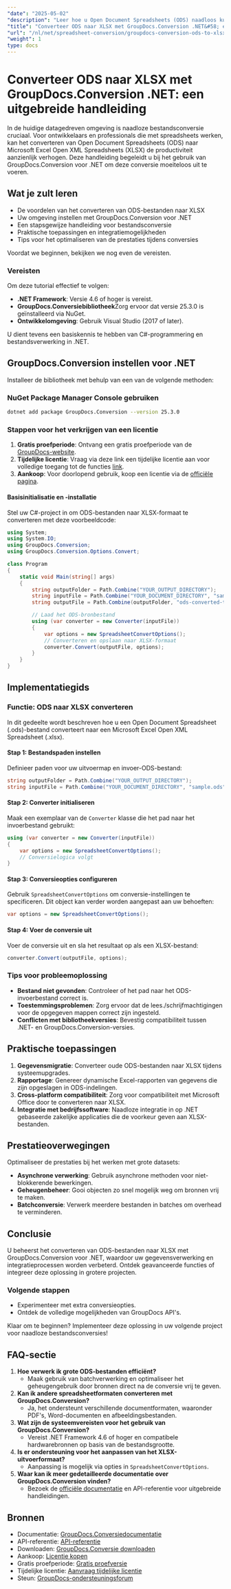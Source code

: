 ```yaml
---
"date": "2025-05-02"
"description": "Leer hoe u Open Document Spreadsheets (ODS) naadloos kunt converteren naar Microsoft Excel (XLSX) met behulp van GroupDocs.Conversion voor .NET met behulp van deze gedetailleerde handleiding."
"title": "Converteer ODS naar XLSX met GroupDocs.Conversion .NET&#58; een uitgebreide handleiding"
"url": "/nl/net/spreadsheet-conversion/groupdocs-conversion-ods-to-xlsx-net/"
"weight": 1
type: docs
---
```

# Converteer ODS naar XLSX met GroupDocs.Conversion .NET: een uitgebreide handleiding

In de huidige datagedreven omgeving is naadloze bestandsconversie cruciaal. Voor ontwikkelaars en professionals die met spreadsheets werken, kan het converteren van Open Document Spreadsheets (ODS) naar Microsoft Excel Open XML Spreadsheets (XLSX) de productiviteit aanzienlijk verhogen. Deze handleiding begeleidt u bij het gebruik van GroupDocs.Conversion voor .NET om deze conversie moeiteloos uit te voeren.

## Wat je zult leren
- De voordelen van het converteren van ODS-bestanden naar XLSX
- Uw omgeving instellen met GroupDocs.Conversion voor .NET
- Een stapsgewijze handleiding voor bestandsconversie
- Praktische toepassingen en integratiemogelijkheden
- Tips voor het optimaliseren van de prestaties tijdens conversies

Voordat we beginnen, bekijken we nog even de vereisten.

### Vereisten
Om deze tutorial effectief te volgen:
- **.NET Framework**: Versie 4.6 of hoger is vereist.
- **GroupDocs.Conversiebibliotheek**Zorg ervoor dat versie 25.3.0 is geïnstalleerd via NuGet.
- **Ontwikkelomgeving**: Gebruik Visual Studio (2017 of later).

U dient tevens een basiskennis te hebben van C#-programmering en bestandsverwerking in .NET.

## GroupDocs.Conversion instellen voor .NET
Installeer de bibliotheek met behulp van een van de volgende methoden:

### NuGet Package Manager Console gebruiken
```bash
dotnet add package GroupDocs.Conversion --version 25.3.0
```

### Stappen voor het verkrijgen van een licentie
1. **Gratis proefperiode**: Ontvang een gratis proefperiode van de [GroupDocs-website](https://releases.groupdocs.com/conversion/net/).
2. **Tijdelijke licentie**: Vraag via deze link een tijdelijke licentie aan voor volledige toegang tot de functies [link](https://purchase.groupdocs.com/temporary-license/).
3. **Aankoop**: Voor doorlopend gebruik, koop een licentie via de [officiële pagina](https://purchase.groupdocs.com/buy).

#### Basisinitialisatie en -installatie
Stel uw C#-project in om ODS-bestanden naar XLSX-formaat te converteren met deze voorbeeldcode:

```csharp
using System;
using System.IO;
using GroupDocs.Conversion;
using GroupDocs.Conversion.Options.Convert;

class Program
{
    static void Main(string[] args)
    {
        string outputFolder = Path.Combine("YOUR_OUTPUT_DIRECTORY");
        string inputFile = Path.Combine("YOUR_DOCUMENT_DIRECTORY", "sample.ods"); // Vervang door uw eigen ODS-bestandsnaam
        string outputFile = Path.Combine(outputFolder, "ods-converted-to.xlsx");

        // Laad het ODS-bronbestand
        using (var converter = new Converter(inputFile))
        {
            var options = new SpreadsheetConvertOptions();
            // Converteren en opslaan naar XLSX-formaat
            converter.Convert(outputFile, options);
        }
    }
}
```

## Implementatiegids
### Functie: ODS naar XLSX converteren
In dit gedeelte wordt beschreven hoe u een Open Document Spreadsheet (.ods)-bestand converteert naar een Microsoft Excel Open XML Spreadsheet (.xlsx).

#### Stap 1: Bestandspaden instellen
Definieer paden voor uw uitvoermap en invoer-ODS-bestand:

```csharp
string outputFolder = Path.Combine("YOUR_OUTPUT_DIRECTORY");
string inputFile = Path.Combine("YOUR_DOCUMENT_DIRECTORY", "sample.ods"); // Vervang door uw eigen ODS-bestandsnaam
```

#### Stap 2: Converter initialiseren
Maak een exemplaar van de `Converter` klasse die het pad naar het invoerbestand gebruikt:

```csharp
using (var converter = new Converter(inputFile))
{
    var options = new SpreadsheetConvertOptions();
    // Conversielogica volgt
}
```

#### Stap 3: Conversieopties configureren
Gebruik `SpreadsheetConvertOptions` om conversie-instellingen te specificeren. Dit object kan verder worden aangepast aan uw behoeften:

```csharp
var options = new SpreadsheetConvertOptions();
```

#### Stap 4: Voer de conversie uit
Voer de conversie uit en sla het resultaat op als een XLSX-bestand:

```csharp
converter.Convert(outputFile, options);
```

### Tips voor probleemoplossing
- **Bestand niet gevonden**: Controleer of het pad naar het ODS-invoerbestand correct is.
- **Toestemmingsproblemen**: Zorg ervoor dat de lees./schrijfmachtigingen voor de opgegeven mappen correct zijn ingesteld.
- **Conflicten met bibliotheekversies**: Bevestig compatibiliteit tussen .NET- en GroupDocs.Conversion-versies.

## Praktische toepassingen
1. **Gegevensmigratie**: Converteer oude ODS-bestanden naar XLSX tijdens systeemupgrades.
2. **Rapportage**: Genereer dynamische Excel-rapporten van gegevens die zijn opgeslagen in ODS-indelingen.
3. **Cross-platform compatibiliteit**: Zorg voor compatibiliteit met Microsoft Office door te converteren naar XLSX.
4. **Integratie met bedrijfssoftware**: Naadloze integratie in op .NET gebaseerde zakelijke applicaties die de voorkeur geven aan XLSX-bestanden.

## Prestatieoverwegingen
Optimaliseer de prestaties bij het werken met grote datasets:
- **Asynchrone verwerking**: Gebruik asynchrone methoden voor niet-blokkerende bewerkingen.
- **Geheugenbeheer**: Gooi objecten zo snel mogelijk weg om bronnen vrij te maken.
- **Batchconversie**: Verwerk meerdere bestanden in batches om overhead te verminderen.

## Conclusie
U beheerst het converteren van ODS-bestanden naar XLSX met GroupDocs.Conversion voor .NET, waardoor uw gegevensverwerking en integratieprocessen worden verbeterd. Ontdek geavanceerde functies of integreer deze oplossing in grotere projecten.

### Volgende stappen
- Experimenteer met extra conversieopties.
- Ontdek de volledige mogelijkheden van GroupDocs API's.

Klaar om te beginnen? Implementeer deze oplossing in uw volgende project voor naadloze bestandsconversies!

## FAQ-sectie
1. **Hoe verwerk ik grote ODS-bestanden efficiënt?**
   - Maak gebruik van batchverwerking en optimaliseer het geheugengebruik door bronnen direct na de conversie vrij te geven.
2. **Kan ik andere spreadsheetformaten converteren met GroupDocs.Conversion?**
   - Ja, het ondersteunt verschillende documentformaten, waaronder PDF's, Word-documenten en afbeeldingsbestanden.
3. **Wat zijn de systeemvereisten voor het gebruik van GroupDocs.Conversion?**
   - Vereist .NET Framework 4.6 of hoger en compatibele hardwarebronnen op basis van de bestandsgrootte.
4. **Is er ondersteuning voor het aanpassen van het XLSX-uitvoerformaat?**
   - Aanpassing is mogelijk via opties in `SpreadsheetConvertOptions`.
5. **Waar kan ik meer gedetailleerde documentatie over GroupDocs.Conversion vinden?**
   - Bezoek de [officiële documentatie](https://docs.groupdocs.com/conversion/net/) en API-referentie voor uitgebreide handleidingen.

## Bronnen
- Documentatie: [GroupDocs.Conversiedocumentatie](https://docs.groupdocs.com/conversion/net/)
- API-referentie: [API-referentie](https://reference.groupdocs.com/conversion/net/)
- Downloaden: [GroupDocs.Conversie downloaden](https://releases.groupdocs.com/conversion/net/)
- Aankoop: [Licentie kopen](https://purchase.groupdocs.com/buy)
- Gratis proefperiode: [Gratis proefversie](https://releases.groupdocs.com/conversion/net/)
- Tijdelijke licentie: [Aanvraag tijdelijke licentie](https://purchase.groupdocs.com/temporary-license/)
- Steun: [GroupDocs-ondersteuningsforum](https://forum.groupdocs.com/c/conversion/10)